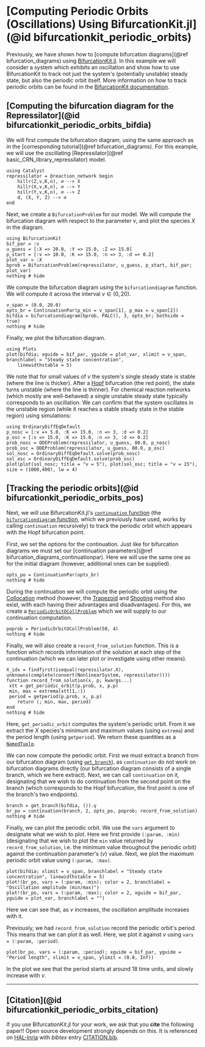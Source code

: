 # [Computing Periodic Orbits (Oscillations) Using BifurcationKit.jl](@id bifurcationkit_periodic_orbits)
Previously, we have shown how to [compute bifurcation diagrams](@ref bifurcation_diagrams) using [BifurcationKit.jl](https://github.com/bifurcationkit/BifurcationKit.jl). In this example we will consider a system which exhibits an oscillation and show how to use BifurcationKit to track not just the system's (potentially unstable) steady state, but also the periodic orbit itself. More information on how to track periodic orbits can be found in the [BifurcationKit documentation](https://bifurcationkit.github.io/BifurcationKitDocs.jl/stable/tutorials/tutorials/#Periodic-orbits).

## [Computing the bifurcation diagram for the Repressilator](@id bifurcationkit_periodic_orbits_bifdia)
We will first compute the bifurcation diagram, using the same approach as in the [corresponding tutorial](@ref bifurcation_diagrams). For this example, we will use the oscillating [Repressilator](@ref basic_CRN_library_repressilator) model.
```@example bifurcationkit_periodic_orbits
using Catalyst
repressilator = @reaction_network begin
    hillr(Z,v,K,n), ∅ --> X
    hillr(X,v,K,n), ∅ --> Y
    hillr(Y,v,K,n), ∅ --> Z
    d, (X, Y, Z) --> ∅
end
```
Next, we create a `BifurcationProblem` for our model. We will compute the bifurcation diagram with respect to the parameter $v$, and plot the species $X$ in the diagram.
```@example bifurcationkit_periodic_orbits
using BifurcationKit
bif_par = :v
u_guess = [:X => 20.0, :Y => 15.0, :Z => 15.0]
p_start = [:v => 10.0, :K => 15.0, :n => 3, :d => 0.2]
plot_var = :X
bprob = BifurcationProblem(repressilator, u_guess, p_start, bif_par; plot_var)
nothing # hide
```
We compute the bifurcation diagram using the `bifurcationdiagram` function. We will compute it across the interval $v \in (0,20)$.
```@example bifurcationkit_periodic_orbits
v_span = (0.0, 20.0)
opts_br = ContinuationPar(p_min = v_span[1], p_max = v_span[2])
bifdia = bifurcationdiagram(bprob, PALC(), 3, opts_br; bothside = true)
nothing # hide
```
Finally, we plot the bifurcation diagram.
```@example bifurcationkit_periodic_orbits
using Plots
plot(bifdia; xguide = bif_par, yguide = plot_var, xlimit = v_span, branchlabel = "Steady state concentration",
    linewidthstable = 5)
```
We note that for small values of $v$ the system's single steady state is stable (where the line is thicker). After a [Hopf](https://en.wikipedia.org/wiki/Hopf_bifurcation) bifurcation (the red point), the state turns unstable (where the line is thinner). For chemical reaction networks (which mostly are well-behaved) a single unstable steady state typically corresponds to an oscillation. We can confirm that the system oscillates in the unstable region (while it reaches a stable steady state in the stable region) using simulations:
```@example bifurcationkit_periodic_orbits
using OrdinaryDiffEqDefault
p_nosc = [:v => 5.0, :K => 15.0, :n => 3, :d => 0.2]
p_osc = [:v => 15.0, :K => 15.0, :n => 3, :d => 0.2]
prob_nosc = ODEProblem(repressilator, u_guess, 80.0, p_nosc)
prob_osc = ODEProblem(repressilator, u_guess, 80.0, p_osc)
sol_nosc = OrdinaryDiffEqDefault.solve(prob_nosc)
sol_osc = OrdinaryDiffEqDefault.solve(prob_osc)
plot(plot(sol_nosc; title = "v = 5"), plot(sol_osc; title = "v = 15"), size = (1000,400), lw = 4)
```

## [Tracking the periodic orbits](@id bifurcationkit_periodic_orbits_pos)
Next, we will use BifurcationKit.jl's [`continuation` function](https://bifurcationkit.github.io/BifurcationKitDocs.jl/dev/library/#BifurcationKit.continuation) (the [`bifurcationdiagram` function](https://bifurcationkit.github.io/BifurcationKitDocs.jl/dev/library/#BifurcationKit.bifurcationdiagram), which we previously have used, works by calling `continuation` recursively) to track the periodic orbit which appears with the Hopf bifurcation point.

First, we set the options for the continuation. Just like for bifurcation diagrams we must set our [continuation parameters](@ref bifurcation_diagrams_continuationpar). Here we will use the same one as for the initial diagram (however, additional ones can be supplied).
```@example bifurcationkit_periodic_orbits
opts_po = ContinuationPar(opts_br)
nothing # hide
```
During the continuation we will compute the periodic orbit using the [Collocation](https://bifurcationkit.github.io/BifurcationKitDocs.jl/stable/periodicOrbit/#Collocation-method) method (however, the [Trapezoid](https://bifurcationkit.github.io/BifurcationKitDocs.jl/stable/periodicOrbit/#Trapezoid-method) and [Shooting](https://bifurcationkit.github.io/BifurcationKitDocs.jl/stable/periodicOrbit/#Shooting-method) method also exist, with each having their advantages and disadvantages). For this, we create a [`PeriodicOrbitOCollProblem`](https://bifurcationkit.github.io/BifurcationKitDocs.jl/stable/library/#BifurcationKit.PeriodicOrbitOCollProblem) which we will supply to our continuation computation.
```@example bifurcationkit_periodic_orbits
poprob = PeriodicOrbitOCollProblem(50, 4)
nothing # hide
```
Finally, we will also create a `record_from_solution` function. This is a function which records information of the solution at each step of the continuation (which we can later plot or investigate using other means).
```@example bifurcationkit_periodic_orbits
X_idx = findfirst(isequal(repressilator.X), unknowns(complete(convert(NonlinearSystem, repressilator))))
function record_from_solution(x, p; kwargs...)
 xtt = get_periodic_orbit(p.prob, x, p.p)
 min, max = extrema(xtt[1,:])
 period = getperiod(p.prob, x, p.p)
    return (; min, max, period)
end
nothing # hide
```
Here, `get_periodic_orbit` computes the system's periodic orbit. From it we extract the $X$ species's minimum and maximum values (using `extrema`) and the period length (using `getperiod`). We return these quantities as a [`NamedTuple`](https://docs.julialang.org/en/v1/base/base/#Core.NamedTuple).

We can now compute the periodic orbit. First we must extract a branch from our bifurcation diagram (using [`get_branch`](https://bifurcationkit.github.io/BifurcationKitDocs.jl/stable/library/#BifurcationKit.get_branch)), as `continuation` do not work on bifurcation diagrams directly (our bifurcation diagram consists of a single branch, which we here extract). Next, we can call `continuation` on it, designating that we wish to do continuation from the second point on the branch (which corresponds to the Hopf bifurcation, the first point is one of the branch's two endpoints).
```@example bifurcationkit_periodic_orbits
branch = get_branch(bifdia, ()).γ
br_po = continuation(branch, 2, opts_po, poprob; record_from_solution)
nothing # hide
```
Finally, we can plot the periodic orbit. We use the `vars` argument to designate what we wish to plot. Here we first provide `(:param, :min)` (designating that we wish to plot the `min` value returned by `record_from_solution`, i.e. the minimum value throughout the periodic orbit) against the continuation parameter's ($v$) value. Next, we plot the maximum periodic orbit value using `(:param, :max)`.
```@example bifurcationkit_periodic_orbits
plot(bifdia; xlimit = v_span, branchlabel = "Steady state concentration", linewidthstable = 5)
plot!(br_po, vars = (:param, :min); color = 2, branchlabel = "Oscillation amplitude (min/max)")
plot!(br_po, vars = (:param, :max); color = 2, xguide = bif_par, yguide = plot_var, branchlabel = "")
```
Here we can see that, as $v$ increases, the oscillation amplitude increases with it.

Previously, we had `record_from_solution` record the periodic orbit's period. This means that we can plot it as well. Here, we plot it against $v$ using `vars = (:param, :period)`.
```@example bifurcationkit_periodic_orbits
plot(br_po, vars = (:param, :period); xguide = bif_par, yguide = "Period length", xlimit = v_span, ylimit = (0.0, Inf))
```
In the plot we see that the period starts at around $18$ time units, and slowly increase with $v$.


---
## [Citation](@id bifurcationkit_periodic_orbits_citation)
If you use BifurcationKit.jl for your work, we ask that you **cite** the following paper!! Open source development strongly depends on this. It is referenced on [HAL-Inria](https://hal.archives-ouvertes.fr/hal-02902346) with *bibtex* entry [CITATION.bib](https://github.com/bifurcationkit/BifurcationKit.jl/blob/master/CITATION.bib).